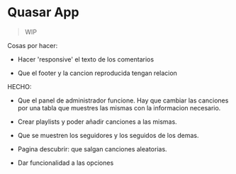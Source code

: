 # Quasar App

> WIP

Cosas por hacer:

- Hacer 'responsive' el texto de los comentarios

- Que el footer y la cancion reproducida tengan relacion

HECHO: 

- Que el panel de administrador funcione. Hay que cambiar las canciones por una tabla que muestres las mismas con la informacion necesario.

- Crear playlists y poder añadir canciones a las mismas.

- Que se muestren los seguidores y los seguidos de los demas.

- Pagina descubrir: que salgan canciones aleatorias.

- Dar funcionalidad a las opciones




